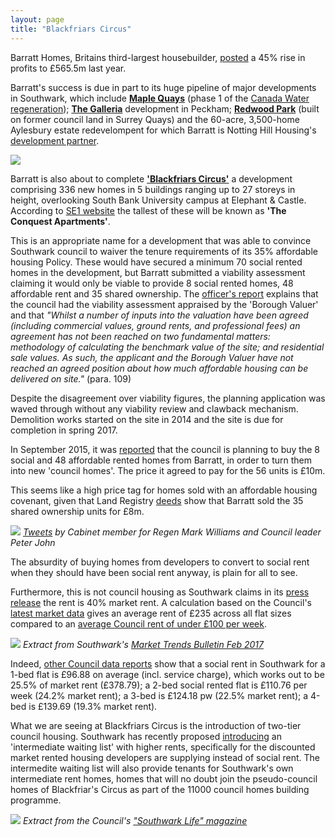 ```yaml
---
layout: page
title: "Blackfriars Circus"
---
```

Barratt Homes, Britains third-largest housebuilder, [posted](https://www.cityam.com/223932/building-bonanza-barratt-profits-jump-45-cent) a 45% rise in profits to £565.5m last year.

Barratt's success is due in part to its huge pipeline of major developments in Southwark, which include [__Maple Quays__](https://www.barratthomes.co.uk/new-homes/greater-london/h469201-maple-quays/) (phase 1 of the [Canada Water regeneration](https://crappistmartin.github.io/canada-water/)); [__The Galleria__](https://www.barratthomes.co.uk/new-homes/greater-london/track-record---article-pages/the-galleria/) development in Peckham; [__Redwood Park__](https://www.barratthomes.co.uk/new-homes/greater-london/h309201-redwood-park/) (built on former council land in Surrey Quays) and the 60-acre, 3,500-home Aylesbury estate redevelompent for which Barratt is Notting Hill Housing's [development partner](https://www.nottinghillhousing.org.uk/our-developments/aylesbury-estate-southwark).

![](https://betterblackfriars.files.wordpress.com/2013/05/erlang-house.jpg)

Barratt is also about to complete [__'Blackfriars Circus'__](https://www.barratthomes.co.uk/new-homes/greater-london/H625601-Blackfriars-circus/) a development comprising 336 new homes in 5 buildings ranging up to 27 storeys in height, overlooking South Bank University campus at Elephant & Castle. According to [SE1 website](https://www.london-se1.co.uk/news/view/8441) the tallest of these will be known as __'The Conquest Apartments'__. 

This is an appropriate name for a development that was able to convince Southwark council to waiver the tenure requirements of its 35% affordable housing Policy. These would have secured a minimum 70 social rented homes in the development, but Barratt submitted a viability assessment claiming it would only be viable to provide 8 social rented homes, 48 affordable rent and 35 shared ownership. The [officer's report](https://planbuild.southwark.gov.uk/documents/?GetDocument=%7b%7b%7b!5wmNTTJlhAE1P%2fSH390aXg%3d%3d!%7d%7d%7d) explains that the council had the viability assessment appraised by the 'Borough Valuer' and that _"Whilst a number of inputs into the valuation have been agreed (including commercial values, ground rents, and professional fees) an agreement has not been reached on two fundamental matters: methodology of calculating the benchmark value of the site; and residential sale values. As such, the applicant and the Borough Valuer have not reached an agreed position about how much affordable housing can be delivered on site."_ (para. 109)

Despite the disagreement over viability figures, the planning application was waved through without any viability review and clawback mechanism. Demolition works started on the site in 2014 and the site is due for completion in spring 2017. 

In September 2015, it was [reported](https://www.london-se1.co.uk/news/view/8441) that the council is planning to buy the 8 social and 48 affordable rented homes from Barratt, in order to turn them into new 'council homes'. The price it agreed to pay for the 56 units is £10m.

This seems like a high price tag for homes sold with an affordable housing covenant, given that Land Registry [deeds](/lrdeeds/blackfriarscircusblockb.pdf) show that Barratt sold the 35 shared ownership units for £8m.

![](https://35percent.org/img/tweetmwilliamsblackfriars.png)
*[Tweets](https://twitter.com/markwilliams84/status/837314723402100736) by Cabinet member for Regen Mark Williams and Council leader Peter John*

The absurdity of buying homes from developers to convert to social rent when they should have been social rent anyway, is plain for all to see.

Furthermore, this is not council housing as Southwark claims in its [press release](https://www.southwark.gov.uk/news/2017/apr/stunning-new-council-homes-become-ready-for-local-tenantslast) the rent is 40% market rent. A calculation based on the Council's [latest market data](https://www.2.southwark.gov.uk/downloads/download/4454/southwark_housing_market_trends_bulletin) gives an average rent of £235 across all flat sizes compared to an [average Council rent of under £100 per week](https://www.insidehousing.co.uk/london-borough-to-limit-average-rent-to-below-100-per-week/7005006.article).

![](https://35percent.org/img/mtbfeb2017.png)
*Extract from Southwark's [Market Trends Bulletin Feb 2017](https://www.2.southwark.gov.uk/downloads/download/4454/southwark_housing_market_trends_bulletin)*

Indeed, [other Council data reports](https://www.southwark.gov.uk/download/downloads/id/13083/affordable_rent_study_xls_-_december_2015) show that a social rent in Southwark for a 1-bed flat is £96.88 on average (incl. service charge), which works out to be 25.5% of market rent (£378.79); a 2-bed social rented flat is £110.76 per week (24.2% market rent); a 3-bed is £124.18 pw (22.5% market rent); a 4-bed is £139.69 (19.3% market rent).

What we are seeing at Blackfriars Circus is the introduction of two-tier council housing.  Southwark has recently proposed [introducing](https://35percent.org/img/lbsprwaitinglist.pdf) an 'intermediate waiting list' with higher rents, specifically for the discounted market rented housing developers are supplying instead of social rent. The intermedite waiting list will also provide tenants for Southwark's own intermediate rent homes, homes that will no doubt join the pseudo-council homes of Blackfriar's Circus as part of the 11000 council homes building programme.

![](https://35percent.org/img/southwarklifemagazine.png)
*Extract from the Council's ["Southwark Life" magazine](https://www.2.southwark.gov.uk/southwarklife)*


